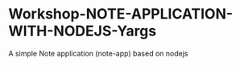 # Workshop-NOTE-APPLICATION-WITH-NODEJS-Yargs
A simple Note application (note-app) based on nodejs 
